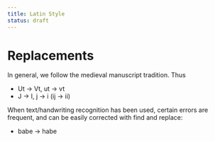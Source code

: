 ```yaml
---
title: Latin Style
status: draft
---
```


# Replacements

In general, we follow the medieval manuscript tradition. Thus

- Ut → Vt, ut → vt
- J → I, j → i (ij → ii)

When text/handwriting recognition has been used, certain errors are frequent, and can be easily corrected with find and replace:

- babe → habe


